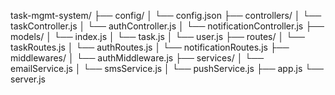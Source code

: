 task-mgmt-system/
├── config/
│   └── config.json
├── controllers/
│   └── taskController.js
│   └── authController.js
│   └── notificationController.js
├── models/
│   └── index.js
│   └── task.js
│   └── user.js
├── routes/
│   └── taskRoutes.js
│   └── authRoutes.js
│   └── notificationRoutes.js
├── middlewares/
│   └── authMiddleware.js
├── services/
│   └── emailService.js
│   └── smsService.js
│   └── pushService.js
├── app.js
└── server.js